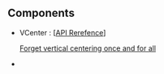 
## Components
- VCenter : [[API Rerefence](reference/vcenter.md)] 
  
  [Forget vertical centering once and for all](1.vcenter.md)
  
-   
